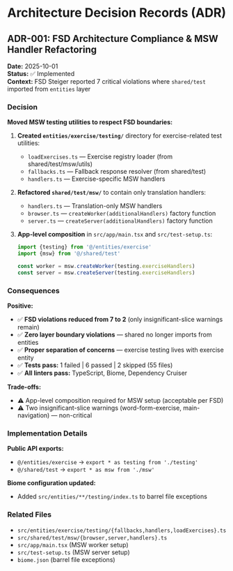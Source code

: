 # Architecture Decision Records (ADR)

## ADR-001: FSD Architecture Compliance & MSW Handler Refactoring

**Date:** 2025-10-01  
**Status:** ✅ Implemented  
**Context:** FSD Steiger reported 7 critical violations where `shared/test` imported from `entities` layer

###  Decision

**Moved MSW testing utilities to respect FSD boundaries:**

1. **Created `entities/exercise/testing/`** directory for exercise-related test utilities:
   - `loadExercises.ts` — Exercise registry loader (from shared/test/msw/utils)
   - `fallbacks.ts` — Fallback response resolver (from shared/test)
   - `handlers.ts` — Exercise-specific MSW handlers

2. **Refactored `shared/test/msw/`** to contain only translation handlers:
   - `handlers.ts` — Translation-only MSW handlers
   - `browser.ts` — `createWorker(additionalHandlers)` factory function
   - `server.ts` — `createServer(additionalHandlers)` factory function

3. **App-level composition** in `src/app/main.tsx` and `src/test-setup.ts`:
   ```ts
   import {testing} from '@/entities/exercise'
   import {msw} from '@/shared/test'
   
   const worker = msw.createWorker(testing.exerciseHandlers)
   const server = msw.createServer(testing.exerciseHandlers)
   ```

### Consequences

**Positive:**
- ✅ **FSD violations reduced from 7 to 2** (only insignificant-slice warnings remain)
- ✅ **Zero layer boundary violations** — shared no longer imports from entities
- ✅ **Proper separation of concerns** — exercise testing lives with exercise entity
- ✅ **Tests pass:** 1 failed | 6 passed | 2 skipped (55 files)
- ✅ **All linters pass:** TypeScript, Biome, Dependency Cruiser

**Trade-offs:**
- ⚠️ App-level composition required for MSW setup (acceptable per FSD)
- ⚠️ Two insignificant-slice warnings (word-form-exercise, main-navigation) — non-critical

### Implementation Details

**Public API exports:**
- `@/entities/exercise` → `export * as testing from './testing'`
- `@/shared/test` → `export * as msw from './msw'`

**Biome configuration updated:**
- Added `src/entities/**/testing/index.ts` to barrel file exceptions

### Related Files

- `src/entities/exercise/testing/{fallbacks,handlers,loadExercises}.ts`
- `src/shared/test/msw/{browser,server,handlers}.ts`
- `src/app/main.tsx` (MSW worker setup)
- `src/test-setup.ts` (MSW server setup)
- `biome.json` (barrel file exceptions)

